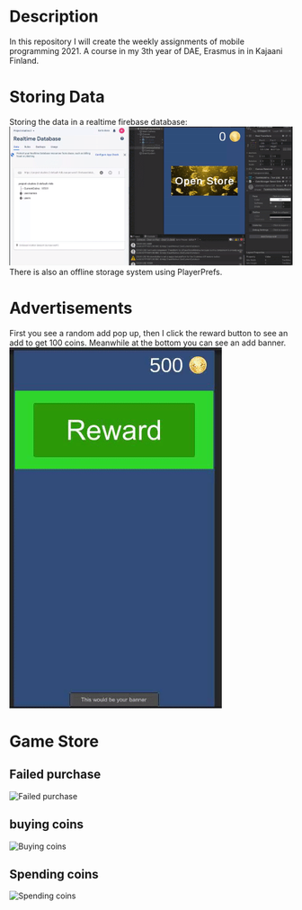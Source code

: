 # Description
In this repository I will create the weekly assignments of mobile programming 2021. A course in my 3th year of DAE, Erasmus in in Kajaani Finland. 

# Storing Data

Storing the data in a realtime firebase database:
![displaying ads:](https://github.com/Robin-DePaepe/MobileProg2021/blob/main/Media/StoringDataOnline.gif)
There is also an offline storage system using PlayerPrefs.

# Advertisements

First you see a random add pop up, then I click the reward button to see an add to get 100 coins. Meanwhile at the bottom you can see an add banner. 
![displaying ads:](https://github.com/Robin-DePaepe/MobileProg2021/blob/main/Media/Advertisement.gif)

# Game Store

## Failed purchase
![Failed purchase](https://github.com/Robin-DePaepe/MobileProg2021/blob/main/Media/PurchaseFailed.gif)

## buying coins
![Buying coins](https://github.com/Robin-DePaepe/MobileProg2021/blob/main/Media/BuyCoins.gif)

## Spending coins
![Spending coins](https://github.com/Robin-DePaepe/MobileProg2021/blob/main/Media/SpendCoins.gif)


